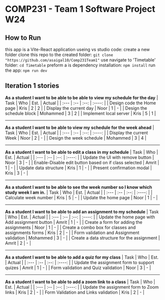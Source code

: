 # COMP231 - Team 1 Software Project W24

## How to Run
this app is a Vite-React application
useing vs studio code:
  create a new folder
  clone this repo to the created folder: `git clone "https://github.com/asaigal10/Comp231Team1"`
  use navigate to 'Timetable' folder: `cd Timetable`
  preform a is dependency installation: `npm install`
  run the app: `npm run dev`

## Iteration 1 stories

**As a student I want to be able to be able to view my schedule for the day**
| Task | Who | Est. | Actual |
| :--- | :-- | :--: | :----: |
| Design code the Home page | Kris | 2 | 2 |
| Display the current day | Noor | 1 | - |
| Design the schedule block | Mohammed | 3 | 2 |
| Implement local server | Kris | 5 | 1 |

***

**As a student I want to be able to view my schedule for the week ahead**
| Task | Who | Est. | Actual |
| :--- | :-- | :--: | :----: |
| Display the current Week | Noor | 2 | - |
| Design the week schedule | Mohammed | 3 | 4 |

***

**As a student I want to be able to edit a class in my schedule**
| Task | Who | Est. | Actual |
| :--- | :-- | :--: | :----: |
| Update the UI with remove button | Noor | 3 | - |
| Enable-Disable edit button based on if class selected | Amrit | 1 | - |
| Update data structure | Kris | 1 | - |
| Present confirmation modal | Kris | 3 | - |

***

**As a student I want to be able to see the week number so I know which study week I am in.**
| Task | Who | Est. | Actual |
| :--- | :-- | :--: | :----: |
| Calculate week number | Kris | 5 | - |
| Update the home page | Noor | 1 | - |

***

**As a student I want to be able to add an assignment to my schedule**
| Task | Who | Est. | Actual |
| :--- | :-- | :--: | :----: |
| Update the home page with Add assignment button | Amrit | 1 | - |
| Create a form for adding the assignments | Noor | 1 | - |
| Create a combo box for classes and assignments forms | Kris | 2 | - |
| Form validation and Assignment validation | Mohammed | 3 | - |
| Create a data structure for the assignment | Amrit | 2 | - |

***

**As a student I want to be able to add a quiz for my class**
| Task | Who | Est. | Actual |
| :--- | :-- | :--: | :----: |
| Update the assignment form to support quizes | Amrit | 1 | - |
| Form validation and Quiz validation | Noor | 3 | - |

***

**As a student I want to be able to add a zoom link to a class**
| Task | Who | Est. | Actual |
| :--- | :-- | :--: | :----: |
| Update the assignment form to Zoom links | Kris | 2 | - |
| Form Validation and Links validation | Kris | 2 | - |
